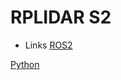 # RPLIDAR S2

- Links
[ROS2](https://github.com/Slamtec/rplidar_ros/blob/ros2/launch/rplidar_s2_launch.py)

[Python](https://github.com/Hyun-je/pyrplidar)
